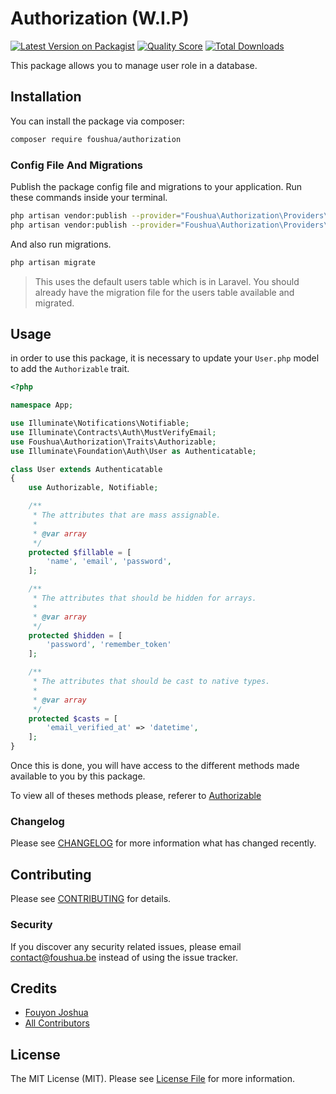 # Authorization (W.I.P)

[![Latest Version on Packagist](https://img.shields.io/packagist/v/foushua/authorization.svg?style=flat-square)](https://packagist.org/packages/foushua/authorization)
[![Quality Score](https://img.shields.io/scrutinizer/g/foushua/authorization.svg?style=flat-square)](https://scrutinizer-ci.com/g/foushua/authorization)
[![Total Downloads](https://img.shields.io/packagist/dt/foushua/authorization.svg?style=flat-square)](https://packagist.org/packages/foushua/authorization)

This package allows you to manage user role in a database.

## Installation

You can install the package via composer:

```bash
composer require foushua/authorization
```

### Config File And Migrations

Publish the package config file and migrations to your application. Run these commands inside your terminal.

```bash
php artisan vendor:publish --provider="Foushua\Authorization\Providers\AuthorizationServiceProvider" --tag=config
php artisan vendor:publish --provider="Foushua\Authorization\Providers\AuthorizationServiceProvider" --tag=migrations
```

And also run migrations.

```bash
php artisan migrate
```

> This uses the default users table which is in Laravel. You should already have the migration file for the users table available and migrated.

## Usage

in order to use this package, it is necessary to update your ```User.php``` model to add the ```Authorizable``` trait.


``` php
<?php 

namespace App;

use Illuminate\Notifications\Notifiable;
use Illuminate\Contracts\Auth\MustVerifyEmail;
use Foushua\Authorization\Traits\Authorizable;
use Illuminate\Foundation\Auth\User as Authenticatable;

class User extends Authenticatable 
{
    use Authorizable, Notifiable;

    /**
     * The attributes that are mass assignable.
     *
     * @var array
     */
    protected $fillable = [
        'name', 'email', 'password',
    ];

    /**
     * The attributes that should be hidden for arrays.
     *
     * @var array
     */
    protected $hidden = [
        'password', 'remember_token'
    ];

    /**
     * The attributes that should be cast to native types.
     *
     * @var array
     */
    protected $casts = [
        'email_verified_at' => 'datetime',
    ];
}
```

Once this is done, you will have access to the different methods made available to you by this package.

To view all of theses methods please, referer to [Authorizable](src/Traits/Authorizable.php)

### Changelog

Please see [CHANGELOG](CHANGELOG.md) for more information what has changed recently.

## Contributing

Please see [CONTRIBUTING](CONTRIBUTING.md) for details.

### Security

If you discover any security related issues, please email contact@foushua.be instead of using the issue tracker.

## Credits

- [Fouyon Joshua](https://github.com/foushua)
- [All Contributors](../../contributors)

## License

The MIT License (MIT). Please see [License File](LICENSE.md) for more information.
